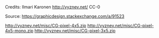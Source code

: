 

Credits: Ilmari Karonen http://vyznev.net/
CC-0

Source: https://graphicdesign.stackexchange.com/a/91523

http://vyznev.net/misc/CG-pixel-4x5.zip
http://vyznev.net/misc/CG-pixel-4x5-mono.zip
http://vyznev.net/misc/CG-pixel-3x5.zip
